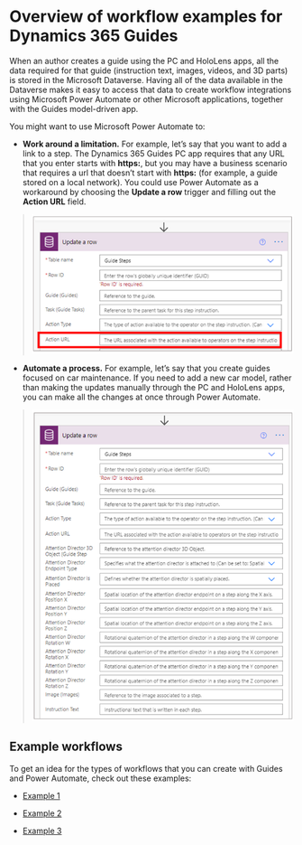 

# Overview of workflow examples for Dynamics 365 Guides

When an author creates a guide using the PC and HoloLens apps, all the data required for that guide (instruction text, images, videos, and 3D parts) is stored in the Microsoft Dataverse. Having all of the data available in the Dataverse makes it easy to access that data to create workflow integrations using Microsoft Power Automate or other Microsoft applications, together with the Guides model-driven app.

You might want to use Microsoft Power Automate to:

   - **Work around a limitation.** For example, let’s say that you want to add a link to a step. The Dynamics 365 Guides PC app requires that any URL that you enter starts with **https:**, but you may have a business scenario that requires a url that doesn’t start with **https:** (for example, a guide stored on a local network). You could use Power Automate as a workaround by choosing the **Update a row** trigger and filling out the **Action URL** field.

>![Example of working around a limitation using the Action URL option](media/workflow-overview-action-url.PNG "Example of working around a limitation using the Action URL option")
 
   - **Automate a process.** For example, let’s say that you create guides focused on car maintenance. If you need to add a new car model, rather than making the updates manually through the PC and HoloLens apps, you can make all the changes at once through Power Automate.

>![Example of automating a process](media/workflow-overview-automate-process.PNG "Example of automating a process")
 
## Example workflows

To get an idea for the types of workflows that you can create with Guides and Power Automate, check out these examples:

- [Example 1](workflow-example-1.md)

- [Example 2](workflow-example-2.md)

- [Example 3](workflow-example-3.md)
